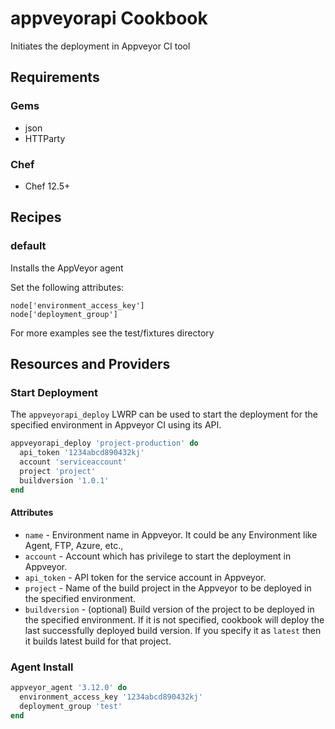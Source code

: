 # appveyorapi Cookbook

Initiates the deployment in Appveyor CI tool

## Requirements
### Gems
- json
- HTTParty

### Chef
- Chef 12.5+

## Recipes
### default  
Installs the AppVeyor agent

Set the following attributes:
```
node['environment_access_key']
node['deployment_group']
```

For more examples see the test/fixtures directory

## Resources and Providers
### Start Deployment
The `appveyorapi_deploy` LWRP can be used to start the deployment for the specified environment in Appveyor CI using its API.

```ruby
appveyorapi_deploy 'project-production' do
  api_token '1234abcd890432kj'
  account 'serviceaccount'
  project 'project'
  buildversion '1.0.1'
end
```

#### Attributes
- `name` - Environment name in Appveyor. It could be any Environment like Agent, FTP, Azure, etc.,
- `account` - Account which has privilege to start the deployment in Appveyor.
- `api_token` - API token for the service account in Appveyor.
- `project` - Name of the build project in the Appveyor to be deployed in the specified environment.
- `buildversion` - (optional) Build version of the project to be deployed in the specified environment. If it is not specified, cookbook will deploy the last successfully deployed build version. If you specify it as `latest` then it builds latest build for that project.

### Agent Install
```ruby
appveyor_agent '3.12.0' do
  environment_access_key '1234abcd890432kj'
  deployment_group 'test'
end
```
